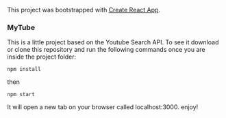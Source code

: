 This project was bootstrapped with [Create React App](https://github.com/facebookincubator/create-react-app).

### MyTube

This is a little project based on the Youtube Search API. To see it download or clone this repository and run the following commands once you are inside the project folder:

```
npm install
```

then

```
npm start
```

It will open a new tab on your browser called localhost:3000. enjoy!

